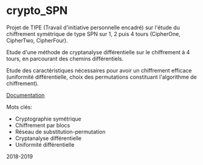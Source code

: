 # crypto_SPN

Projet de TIPE (Travail d'initiative personnelle encadré) sur l'étude du chiffrement symétrique de type SPN sur 1, 2 puis 4 tours (CipherOne, CipherTwo, CipherFour).

Etude d'une méthode de cryptanalyse différentielle sur le chiffrement à 4 tours, en parcourant des chemins différentiels.

Etude des caractéristiques nécessaires pour avoir un chiffrement efficace (uniformité différentielle, choix des permutations constituant l'algorithme de chiffrement).


[Documentation](Beamer.pdf)


Mots clés: 
* Cryptographie symétrique
* Chiffrement par blocs
* Réseau de substitution-permutation
* Cryptanalyse différentielle
* Uniformité différentielle


2018-2019

